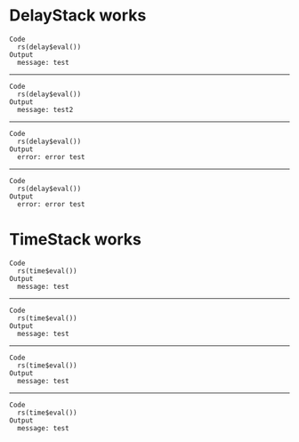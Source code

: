 # DelayStack works

    Code
      rs(delay$eval())
    Output
      message: test

---

    Code
      rs(delay$eval())
    Output
      message: test2

---

    Code
      rs(delay$eval())
    Output
      error: error test

---

    Code
      rs(delay$eval())
    Output
      error: error test

# TimeStack works

    Code
      rs(time$eval())
    Output
      message: test

---

    Code
      rs(time$eval())
    Output
      message: test

---

    Code
      rs(time$eval())
    Output
      message: test

---

    Code
      rs(time$eval())
    Output
      message: test

